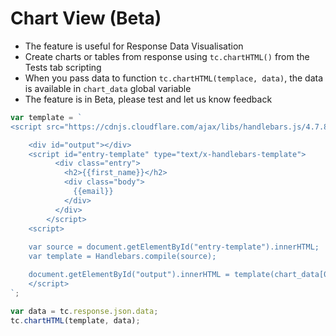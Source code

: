 # Chart View (Beta)
- The feature is useful for Response Data Visualisation
- Create charts or tables from response using `tc.chartHTML()` from the Tests tab scripting
- When you pass data to function `tc.chartHTML(templace, data)`, the data is available in `chart_data` global variable
- The feature is in Beta, please test and let us know feedback

```js
var template = `
<script src="https://cdnjs.cloudflare.com/ajax/libs/handlebars.js/4.7.8/handlebars.min.js"></script>

    <div id="output"></div>
    <script id="entry-template" type="text/x-handlebars-template">
          <div class="entry">
            <h2>{{first_name}}</h2>
            <div class="body">
              {{email}}
            </div>
          </div>
        </script>
    <script>
    
    var source = document.getElementById("entry-template").innerHTML;
    var template = Handlebars.compile(source);

    document.getElementById("output").innerHTML = template(chart_data[0]);
    </script>
`;

var data = tc.response.json.data;
tc.chartHTML(template, data);
```
